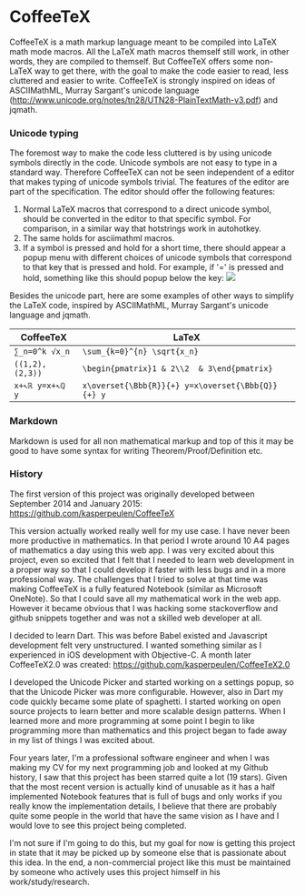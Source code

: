 CoffeeTeX
=========

CoffeeTeX is a math markup language meant to be compiled into LaTeX math mode macros. All the LaTeX math macros themself still work, in other words, they are compiled to themself. But CoffeeTeX offers some non-LaTeX way to get there, with the goal to make the code easier to read, less cluttered and easier to write. CoffeeTeX is strongly inspired on ideas of ASCIIMathML, Murray Sargant's unicode language (http://www.unicode.org/notes/tn28/UTN28-PlainTextMath-v3.pdf) and jqmath. 

### Unicode typing

The foremost way to make the code less cluttered is by using unicode symbols directly in the code. Unicode symbols are not easy to type in a standard way. Therefore CoffeeTeX can not be seen independent of a editor that makes typing of unicode symbols trivial. The features of the editor are part of the specification. The editor should offer the following features:

1. Normal LaTeX macros that correspond to a direct unicode symbol, should be converted in the editor to that specific symbol. For comparison, in a similar way that hotstrings work in autohotkey.
2. The same holds for asciimathml macros. 
3. If a symbol is pressed and hold for a short time, there should appear a popup menu with different choices of unicode symbols that correspond to that key that is pressed and hold. For example, if '=' is pressed and hold, something like this should popup below the key: ![](https://cloud.githubusercontent.com/assets/1035299/4264670/4c4c747e-3c2f-11e4-90fe-2730b3edfbd4.png)

Besides the unicode part, here are some examples of other ways to simplify the LaTeX code, inspired by ASCIIMathML, Murray Sargant's unicode language and jqmath.

CoffeeTeX  | LaTeX
------------- | -------------
`∑_n=0^k √x_n`  | `\sum_{k=0}^{n} \sqrt{x_n} `
`((1,2),(2,3))`  | `\begin{pmatrix}1 & 2\\2  & 3\end{pmatrix}`
`x+↖ℝ y=x+↖ℚ y` | `x\overset{\Bbb{R}}{+} y=x\overset{\Bbb{Q}}{+} y`

### Markdown

Markdown is used for all non mathematical markup and top of this it may be good to have some syntax for writing Theorem/Proof/Definition etc.

### History

The first version of this project was originally developed between September 2014 and January 2015:
https://github.com/kasperpeulen/CoffeeTeX
 
This version actually worked really well for my use case. I have never been more productive in mathematics. In that period I wrote around 10 A4 pages of mathematics a day using this web 
app. I was very excited about this project, even so excited that I felt that I needed to learn web development in a 
proper way so that I could develop it faster with less bugs and in a more professional way. The challenges 
that I tried to solve at that time was making CoffeeTeX is a fully featured Notebook (similar as Microsoft OneNote). So 
that I could save all my mathematical work in the web app. However it became obvious that I was hacking some stackoverflow 
and github snippets together and was not a skilled web developer at all. 

I decided to learn Dart. This was before Babel existed and Javascript development felt very unstructured. I wanted 
something similar as I experienced in iOS development with Objective-C. A month later CoffeeTeX2.0 was created:
https://github.com/kasperpeulen/CoffeeTeX2.0

I developed the Unicode Picker and started working on a settings popup, so that the Unicode Picker was more configurable.
However, also in Dart my code quickly became some plate of spaghetti. I started working on open source projects to learn
better and more scalable design patterns. When I learned more and more programming at some point I begin to like 
programming more than mathematics and this project began to fade away in my list of things I was excited about.

Four years later, I'm a professional software engineer and when I was making my CV for my next programming job and looked 
at my Github history, I saw that this project has been starred quite a lot (19 stars). Given that the most recent version
is actually kind of unusable as it has a half implemented Notebook features that is full of bugs and only works if you 
really know the implementation details, I believe that there are probably quite some people in the world that have the
same vision as I have and I would love to see this project being completed.

I'm not sure if I'm going to do this, but my goal for now is getting this project in state that it may be picked up by someone
else that is passionate about this idea. In the end, a non-commercial project like this must be maintained by someone
who actively uses this project himself in his work/study/research. 